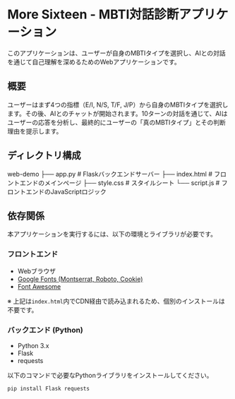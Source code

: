 # More Sixteen - MBTI対話診断アプリケーション

このアプリケーションは、ユーザーが自身のMBTIタイプを選択し、AIとの対話を通じて自己理解を深めるためのWebアプリケーションです。

## 概要

ユーザーはまず4つの指標（E/I, N/S, T/F, J/P）から自身のMBTIタイプを選択します。その後、AIとのチャットが開始されます。10ターンの対話を通じて、AIはユーザーの応答を分析し、最終的にユーザーの「真のMBTIタイプ」とその判断理由を提示します。

## ディレクトリ構成

web-demo
├── app.py          # Flaskバックエンドサーバー
├── index.html      # フロントエンドのメインページ
├── style.css       # スタイルシート
└── script.js       # フロントエンドのJavaScriptロジック

## 依存関係

本アプリケーションを実行するには、以下の環境とライブラリが必要です。

### フロントエンド

-   Webブラウザ
-   [Google Fonts (Montserrat, Roboto, Cookie)](https://fonts.google.com/)
-   [Font Awesome](https://fontawesome.com/)

※ 上記は`index.html`内でCDN経由で読み込まれるため、個別のインストールは不要です。

### バックエンド (Python)

-   Python 3.x
-   Flask
-   requests

以下のコマンドで必要なPythonライブラリをインストールしてください。

```bash
pip install Flask requests

